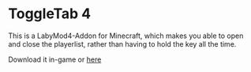 # ToggleTab 4

This is a LabyMod4-Addon for Minecraft, which makes you able to open and close the playerlist, rather than having to hold the <TAB> key all the time.

Download it in-game or [here](https://flintmc.net/modification/71.toggletab4)
